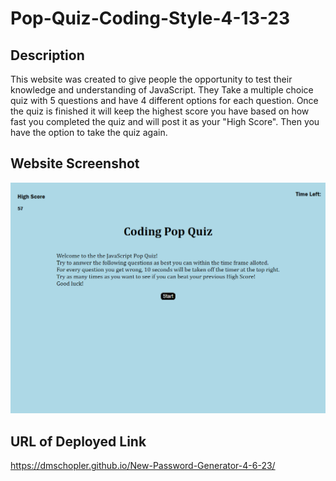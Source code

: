 # Pop-Quiz-Coding-Style-4-13-23
## Description

This website was created to give people the opportunity to test their knowledge and understanding of JavaScript. They Take a multiple choice quiz with 5 questions and have 4 different options for each question. Once the quiz is finished it will keep the highest score you have based on how fast you completed the quiz and will post it as your "High Score". Then you have the option to take the quiz again.
## Website Screenshot 

![Alt text](assets/Pop-Quiz-Screenshot.png)
## URL of Deployed Link

https://dmschopler.github.io/New-Password-Generator-4-6-23/